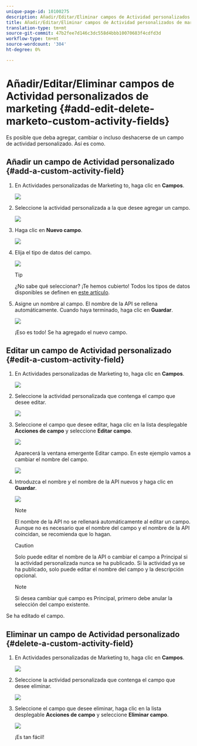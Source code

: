 ```yaml
---
unique-page-id: 10100275
description: Añadir/Editar/Eliminar campos de Actividad personalizados de marketing - Documentos de marketing - Documentación del producto
title: Añadir/Editar/Eliminar campos de Actividad personalizados de marketing a
translation-type: tm+mt
source-git-commit: 47b2fee7d146c3dc558d4bbb10070683f4cdfd3d
workflow-type: tm+mt
source-wordcount: '304'
ht-degree: 0%

---
```



# Añadir/Editar/Eliminar campos de Actividad personalizados de marketing {#add-edit-delete-marketo-custom-activity-fields}

Es posible que deba agregar, cambiar o incluso deshacerse de un campo de actividad personalizado. Así es como.

## Añadir un campo de Actividad personalizado {#add-a-custom-activity-field}

1. En Actividades personalizadas de Marketing to, haga clic en **Campos**.

   ![](assets/one-3.png)

1. Seleccione la actividad personalizada a la que desee agregar un campo.

   ![](assets/two-3.png)

1. Haga clic en **Nuevo campo**.

   ![](assets/three-3.png)

1. Elija el tipo de datos del campo.

   ![](assets/four-3.png)

   >[!TIP]
   >
   >¿No sabe qué seleccionar? ¡Te hemos cubierto! Todos los tipos de datos disponibles se definen en [este artículo](../../../product-docs/administration/field-management/custom-field-type-glossary.md).

1. Asigne un nombre al campo. El nombre de la API se rellena automáticamente. Cuando haya terminado, haga clic en **Guardar**.

   ![](assets/five-3.png)

   ¡Eso es todo! Se ha agregado el nuevo campo.

## Editar un campo de Actividad personalizado {#edit-a-custom-activity-field}

1. En Actividades personalizadas de Marketing to, haga clic en **Campos**.

   ![](assets/one-3.png)

1. Seleccione la actividad personalizada que contenga el campo que desee editar.

   ![](assets/seven.png)

1. Seleccione el campo que desee editar, haga clic en la lista desplegable **Acciones de campo** y seleccione **Editar campo**.

   ![](assets/eight.png)

   Aparecerá la ventana emergente Editar campo. En este ejemplo vamos a cambiar el nombre del campo.

   ![](assets/nine.png)

1. Introduzca el nombre y el nombre de la API nuevos y haga clic en **Guardar**.

   ![](assets/ten.png)

   >[!NOTE]
   >
   >El nombre de la API no se rellenará automáticamente al editar un campo. Aunque no es necesario que el nombre del campo y el nombre de la API coincidan, se recomienda que lo hagan.

   >[!CAUTION]
   >
   >Solo puede editar el nombre de la API o cambiar el campo a Principal si la actividad personalizada nunca se ha publicado. Si la actividad ya se ha publicado, solo puede editar el nombre del campo y la descripción opcional.

   >[!NOTE]
   >
   >Si desea cambiar qué campo es Principal, primero debe anular la selección del campo existente.

Se ha editado el campo.

## Eliminar un campo de Actividad personalizado {#delete-a-custom-activity-field}

1. En Actividades personalizadas de Marketing to, haga clic en **Campos**.

   ![](assets/one-3.png)

1. Seleccione la actividad personalizada que contenga el campo que desee eliminar.

   ![](assets/twelve.png)

1. Seleccione el campo que desee eliminar, haga clic en la lista desplegable **Acciones de campo** y seleccione **Eliminar campo**.

   ![](assets/thirteen.png)

   ¡Es tan fácil!

